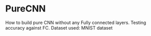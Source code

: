 # PureCNN
How to build pure CNN without any Fully connected layers. Testing accuracy against FC. Dataset used: MNIST dataset
